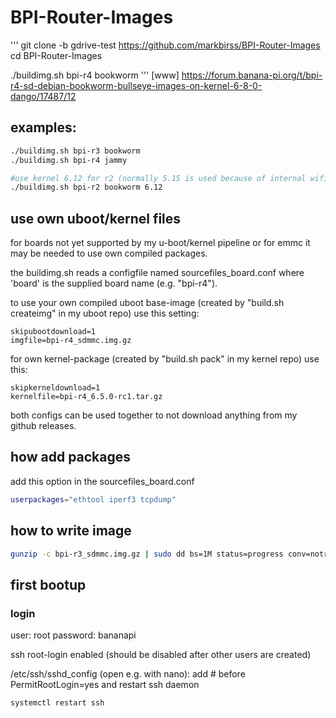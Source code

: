 # BPI-Router-Images

'''
git clone -b gdrive-test https://github.com/markbirss/BPI-Router-Images
cd BPI-Router-Images

./buildimg.sh bpi-r4 bookworm
'''
[www]
https://forum.banana-pi.org/t/bpi-r4-sd-debian-bookworm-bullseye-images-on-kernel-6-8-0-dango/17487/12

## examples:

```sh
./buildimg.sh bpi-r3 bookworm
./buildimg.sh bpi-r4 jammy

#use kernel 6.12 for r2 (normally 5.15 is used because of internal wifi support)
./buildimg.sh bpi-r2 bookworm 6.12
```

## use own uboot/kernel files

for boards not yet supported by my u-boot/kernel pipeline
or for emmc it may be needed to use own compiled packages.

the buildimg.sh reads a configfile named sourcefiles_board.conf where 'board'
is the supplied board name (e.g. "bpi-r4").

to use your own compiled uboot base-image (created by "build.sh createimg" in my uboot repo)
use this setting:
```
skipubootdownload=1
imgfile=bpi-r4_sdmmc.img.gz
```
for own kernel-package (created by "build.sh pack" in my kernel repo) use this:
```
skipkerneldownload=1
kernelfile=bpi-r4_6.5.0-rc1.tar.gz
```
both configs can be used together to not download anything from my github releases.

## how add packages

add this option in the sourcefiles_board.conf

```sh
userpackages="ethtool iperf3 tcpdump"
```

## how to write image

```sh
gunzip -c bpi-r3_sdmmc.img.gz | sudo dd bs=1M status=progress conv=notrunc,fsync of=/dev/sdX
```

## first bootup

### login

user: root
password: bananapi

ssh root-login enabled (should be disabled after other users are created)

/etc/ssh/sshd_config (open e.g. with nano):
add # before PermitRootLogin=yes
and restart ssh daemon

```sh
systemctl restart ssh
```
